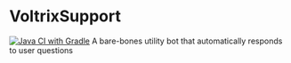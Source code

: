 # VoltrixSupport
[![Java CI with Gradle](https://github.com/CaledonianEH/VoltrixSupport/actions/workflows/build.yml/badge.svg?branch=master)](https://github.com/CaledonianEH/VoltrixSupport/actions/workflows/build.yml)
A bare-bones utility bot that automatically responds to user questions
